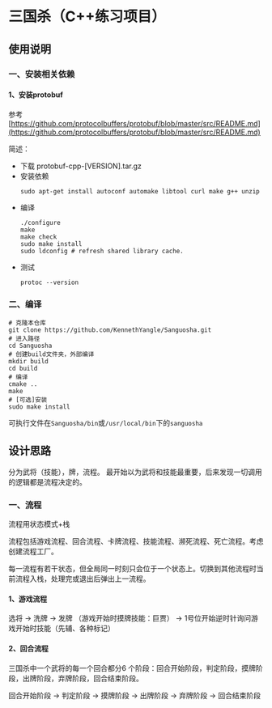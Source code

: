 # 三国杀（C++练习项目）

## 使用说明
### 一、安装相关依赖
#### 1、安装protobuf
参考 [https://github.com/protocolbuffers/protobuf/blob/master/src/README.md](https://github.com/protocolbuffers/protobuf/blob/master/src/README.md)

简述：
* 下载 protobuf-cpp-[VERSION].tar.gz
* 安装依赖
    ```
    sudo apt-get install autoconf automake libtool curl make g++ unzip
    ```
* 编译
    ```
    ./configure
    make
    make check
    sudo make install
    sudo ldconfig # refresh shared library cache.
    ```
* 测试
    ```
    protoc --version
    ```

### 二、编译
```
# 克隆本仓库
git clone https://github.com/KennethYangle/Sanguosha.git
# 进入路径
cd Sanguosha
# 创建build文件夹，外部编译
mkdir build
cd build
# 编译
cmake ..
make
# [可选]安装
sudo make install
```
可执行文件在`Sanguosha/bin`或`/usr/local/bin`下的`sanguosha`

## 设计思路
分为武将（技能），牌，流程。
最开始以为武将和技能最重要，后来发现一切调用的逻辑都是流程决定的。

### 一、流程
流程用状态模式+栈

流程包括游戏流程、回合流程、卡牌流程、技能流程、濒死流程、死亡流程。考虑创建流程工厂。

每一流程有若干状态，但全局同一时刻只会位于一个状态上。切换到其他流程时当前流程入栈，处理完或退出后弹出上一流程。
#### 1、游戏流程
选将 -> 洗牌 -> 发牌 （游戏开始时摸牌技能：巨贾） -> 1号位开始逆时针询问游戏开始时技能（先辅、各种标记）

#### 2、回合流程
三国杀中一个武将的每一个回合都分6 个阶段：回合开始阶段，判定阶段，摸牌阶段，出牌阶段，弃牌阶段，回合结束阶段。

回合开始阶段 -> 判定阶段 -> 摸牌阶段 -> 出牌阶段 -> 弃牌阶段 -> 回合结束阶段
